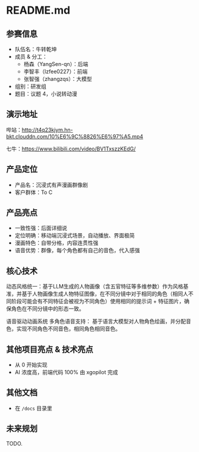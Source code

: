 # README.md

## 参赛信息

- 队伍名：牛转乾坤
- 成员 & 分工：
  - 杨森（YangSen-qn）：后端
  - 李智丰（lzfee0227）：前端
  - 张智强（zhangzqs）：大模型
- 组别：研发组
- 题目：议题 4，小说转动漫

## 演示地址

哔站：http://t4q23kjym.hn-bkt.clouddn.com/10%E6%9C%8826%E6%97%A5.mp4

七牛：https://www.bilibili.com/video/BV1TxszzKEdG/

## 产品定位

- 产品名：沉浸式有声漫画群像剧
- 客户群体：To C

## 产品亮点

- 一致性强：后面详细说
- 定位明确：移动端沉浸式场景，自动播放、界面极简
- 漫画特色：自带分格，内容连贯性强
- 语音优势：群像，每个角色都有自己的音色，代入感强

## 核心技术

​​动态风格统一：基于LLM生成的人物画像（含五官特征等多维参数）作为风格基准，并基于人物画像生成人物特征图像，在不同分镜中对于相同的角色（相同人不同阶段可能会有不同特征会被视为不同角色）使用相同的提示词 + 特征图片，确保角色在不同分镜中的形态一致。

语音驱动动画系统​​
多角色语音支持： 基于语言大模型对人物角色绘画，并分配音色，实现不同角色不同音色，相同角色相同音色。

## 其他项目亮点 & 技术亮点

- 从 0 开始实现
- AI 浓度高，前端代码 100% 由 xgopilot 完成

## 其他文档

- 在 `/docs` 目录里

## 未来规划

TODO.
